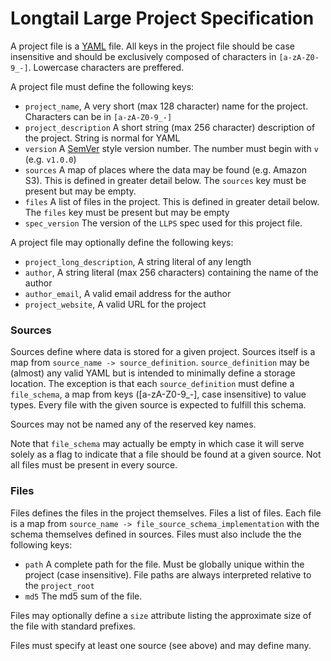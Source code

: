 # Longtail Large Project Specification

A project file is a [YAML](https://yaml.org/spec/1.2/spec.html) file. All keys in the project file should be case insensitive and should be exclusively composed of characters in `[a-zA-Z0-9_-]`. Lowercase characters are preffered.

A project file must define the following keys:
- `project_name`, A very short (max 128 character) name for the project. Characters can be in `[a-zA-Z0-9_-]`
- `project_description` A short string (max 256 character) description of the project. String is normal for YAML
- `version` A [SemVer](https://semver.org/) style version number. The number must begin with `v` (e.g. `v1.0.0`)
- `sources` A map of places where the data may be found (e.g. Amazon S3). This is defined in greater detail below. The `sources` key must be present but may be empty.
- `files` A list of files in the project. This is defined in greater detail below. The `files` key must be present but may be empty
- `spec_version` The version of the `LLPS` spec used for this project file.

A project file may optionally define the following keys:
- `project_long_description`, A string literal of any length
- `author`, A string literal (max 256 characters) containing the name of the author
- `author_email`, A valid email address for the author
- `project_website`, A valid URL for the project


### Sources

Sources define where data is stored for a given project. Sources itself is a map from `source_name -> source_definition`. `source_definition` may be (almost) any valid YAML but is intended to minimally define a storage location. The exception is that each `source_definition` must define a `file_schema`, a map from keys ([a-zA-Z0-9_-], case insensitive) to value types. Every file with the given source is expected to fulfill this schema.

Sources may not be named any of the reserved key names.

Note that `file_schema` may actually be empty in which case it will serve solely as a flag to indicate that a file should be found at a given source. Not all files must be present in every source. 

### Files

Files defines the files in the project themselves. Files a list of files. Each file is a map from `source_name -> file_source_schema_implementation` with the schema themselves defined in sources. Files must also include the the following keys:

- `path` A complete path for the file. Must be globally unique within the project (case insensitive). File paths are always interpreted relative to the `project_root`
- `md5` The md5 sum of the file.

Files may optionally define a `size` attribute listing the approximate size of the file with standard prefixes.

Files must specify at least one source (see above) and may define many.
